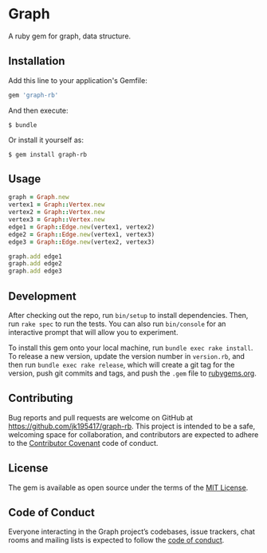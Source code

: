 # Graph

A ruby gem for graph, data structure.

## Installation

Add this line to your application's Gemfile:

```ruby
gem 'graph-rb'
```

And then execute:

    $ bundle

Or install it yourself as:

    $ gem install graph-rb

## Usage

```ruby
graph = Graph.new
vertex1 = Graph::Vertex.new
vertex2 = Graph::Vertex.new
vertex3 = Graph::Vertex.new
edge1 = Graph::Edge.new(vertex1, vertex2)
edge2 = Graph::Edge.new(vertex1, vertex3)
edge3 = Graph::Edge.new(vertex2, vertex3)

graph.add edge1
graph.add edge2
graph.add edge3
```

## Development

After checking out the repo, run `bin/setup` to install dependencies. Then, run `rake spec` to run the tests. You can also run `bin/console` for an interactive prompt that will allow you to experiment.

To install this gem onto your local machine, run `bundle exec rake install`. To release a new version, update the version number in `version.rb`, and then run `bundle exec rake release`, which will create a git tag for the version, push git commits and tags, and push the `.gem` file to [rubygems.org](https://rubygems.org).

## Contributing

Bug reports and pull requests are welcome on GitHub at https://github.com/jk195417/graph-rb. This project is intended to be a safe, welcoming space for collaboration, and contributors are expected to adhere to the [Contributor Covenant](http://contributor-covenant.org) code of conduct.

## License

The gem is available as open source under the terms of the [MIT License](https://opensource.org/licenses/MIT).

## Code of Conduct

Everyone interacting in the Graph project’s codebases, issue trackers, chat rooms and mailing lists is expected to follow the [code of conduct](https://github.com/jk195417/graph-rb/blob/master/CODE_OF_CONDUCT.md).

